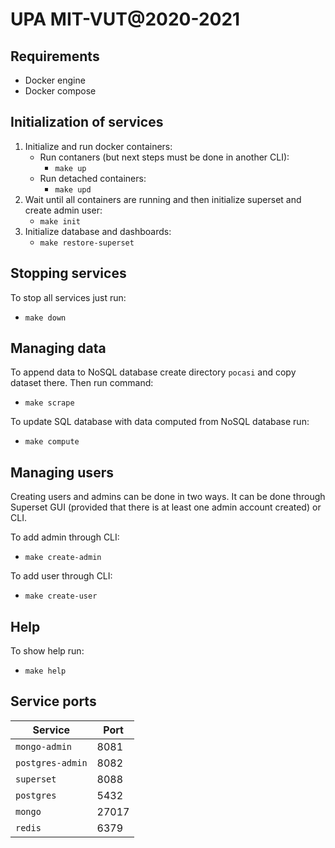 # UPA MIT-VUT@2020-2021

## Requirements
* Docker engine
* Docker compose

## Initialization of services
1. Initialize and run docker containers:
    * Run contaners (but next steps must be done in another CLI):
        * ```make up```
    * Run detached containers:
        * ```make upd```
1. Wait until all containers are running and then initialize superset and create admin user:
    * ```make init```
1. Initialize database and dashboards:
    * ```make restore-superset```

## Stopping services
To stop all services just run:
* ```make down```

## Managing data
To append data to NoSQL database create directory ```pocasi``` and copy dataset there. Then run command: 
* ```make scrape```

To update SQL database with data computed from NoSQL database run:
* ```make compute```

## Managing users
Creating users and admins can be done in two ways. It can be done through Superset GUI (provided that there is at least one admin account created) or CLI.

To add admin through CLI:
* ```make create-admin```

To add user through CLI:
* ```make create-user```

## Help
To show help run:
* ```make help```


## Service ports
Service | Port
------- | ----
```mongo-admin``` | 8081
```postgres-admin``` | 8082
```superset``` | 8088
```postgres``` | 5432
```mongo``` | 27017
```redis``` | 6379